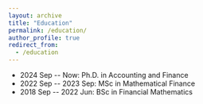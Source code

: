 ```yaml
---
layout: archive
title: "Education"
permalink: /education/
author_profile: true
redirect_from:
  - /education
---
```


* 2024 Sep -- Now: Ph.D. in Accounting and Finance
* 2022 Sep -- 2023 Sep: MSc in Mathematical Finance
* 2018 Sep -- 2022 Jun: BSc in Financial Mathematics 
